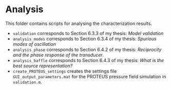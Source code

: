 # Analysis

This folder contains scripts for analysing the characterization results.
- `validation` corresponds to Section 6.3.3 of my thesis: *Model validation*
- `analysis_modes` corresponds to Section 6.3.4 of my thesis: *Spurious modes of oscillation*
- `analysis_phase` corresponds to Section 6.4.2 of my thesis: *Reciprocity and the phase response of the transducer*.
- `analysis_baffle` corresponds to Section 6.4.3 of my thesis: *What is the best source representation?*
- `create_PROTEUS_settings` creates the settings file `GUI_output_parameters.mat`
  for the PROTEUS pressure field simulation in `validation.m`.
